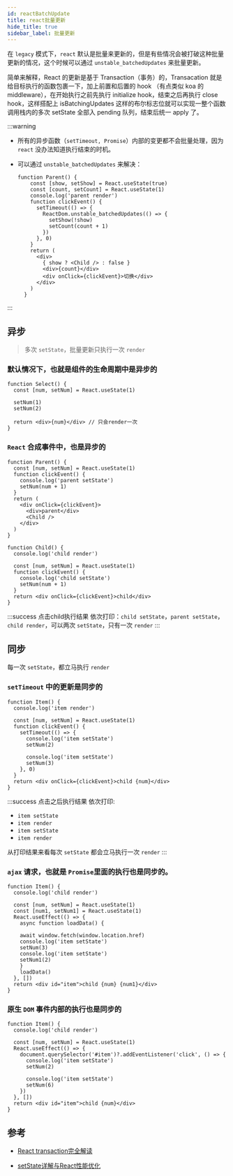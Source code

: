 ```yaml
---
id: reactBatchUpdate
title: react批量更新
hide_title: true
sidebar_label: 批量更新
---
```


在 `legacy` 模式下，`react` 默认是批量来更新的，但是有些情况会被打破这种批量更新的情况，这个时候可以通过 `unstable_batchedUpdates` 来批量更新。

简单来解释，React 的更新是基于 Transaction（事务）的，Transacation 就是给目标执行的函数包裹一下，加上前置和后置的 hook （有点类似 koa 的 middleware），在开始执行之前先执行 initialize hook，结束之后再执行 close hook，这样搭配上 isBatchingUpdates 这样的布尔标志位就可以实现一整个函数调用栈内的多次 setState 全部入 pending 队列，结束后统一 apply 了。

:::warning

- 所有的异步函数（`setTimeout, Promise`）内部的变更都不会批量处理，因为 `react` 没办法知道执行结束的时机。

- 可以通过 `unstable_batchedUpdates` 来解决：

  ```tsx {6-11}
  function Parent() {
      const [show, setShow] = React.useState(true)
      const [count, setCount] = React.useState(1)
      console.log('parent render')
      function clickEvent() {
        setTimeout(() => {
          ReactDom.unstable_batchedUpdates(() => {
            setShow(!show)
            setCount(count + 1)
          })
        }, 0)
      }
      return (
        <div>
          { show ? <Child /> : false }
          <div>{count}</div>
          <div onClick={clickEvent}>切换</div>
        </div>
      )
    }
  ```

:::

## 异步

> 多次 `setState`，批量更新只执行一次 `render`

### 默认情况下，也就是组件的生命周期中是异步的

  ```tsx {4-5}
  function Select() {
    const [num, setNum] = React.useState(1)

    setNum(1)
    setNum(2)

    return <div>{num}</div> // 只会render一次
  }
  ```

### `React` 合成事件中，也是异步的

  ```tsx {5,21}
  function Parent() {
    const [num, setNum] = React.useState(1)
    function clickEvent() {
      console.log('parent setState')
      setNum(num + 1)
    }
    return (
      <div onClick={clickEvent}>
        <div>parent</div>
        <Child />
      </div>
    )
  }

  function Child() {
    console.log('child render')

    const [num, setNum] = React.useState(1)
    function clickEvent() {
      console.log('child setState')
      setNum(num + 1)
    }
    return <div onClick={clickEvent}>child</div>
  }
  ```

  :::success 点击child执行结果
  依次打印：`child setState`，`parent setState`，`child render`，可以两次 `setState`，只有一次 `render`
  :::

## 同步

每一次 `setState`，都立马执行 `render`

### `setTimeout` 中的更新是同步的

  ```tsx {8}
  function Item() {
    console.log('item render')

    const [num, setNum] = React.useState(1)
    function clickEvent() {
      setTimeout(() => {
        console.log('item setState')
        setNum(2)

        console.log('item setState')
        setNum(3)
      }, 0)
    }
    return <div onClick={clickEvent}>child {num}</div>
  }
  ```

  :::success 点击之后执行结果
  依次打印:

  - `item setState`
  - `item render`
  - `item setState`
  - `item render`

  从打印结果来看每次 `setState` 都会立马执行一次 `render`
  :::

### `ajax` 请求，也就是 `Promise`里面的执行也是同步的。

  ```tsx {11,13}
  function Item() {
    console.log('child render')

    const [num, setNum] = React.useState(1)
    const [num1, setNum1] = React.useState(1)
    React.useEffect(() => {
      async function loadData() {

      await window.fetch(window.location.href)
      console.log('item setState')
      setNum(3)
      console.log('item setState')
      setNum1(2)
      }
      loadData()
    }, [])
    return <div id="item">child {num} {num1}</div>
  }
  ```

### 原生 `DOM` 事件内部的执行也是同步的

  ```tsx {6,8,11}
  function Item() {
    console.log('child render')

    const [num, setNum] = React.useState(1)
    React.useEffect(() => {
      document.querySelector('#item')?.addEventListener('click', () => {
        console.log('item setState')
        setNum(2)

        console.log('item setState')
        setNum(6)
      })
    }, [])
    return <div id="item">child {num}</div>
  }
  ```

## 参考

- [React transaction完全解读](https://segmentfault.com/a/1190000021303172)

- [setState详解与React性能优化](https://segmentfault.com/a/1190000039776687)
